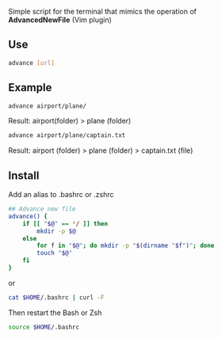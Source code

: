Simple script for the terminal that mimics the operation of **AdvancedNewFile** (Vim plugin)

## Use

```bash
advance [url]
```

## Example

```bash
advance airport/plane/
```

Result: airport(folder) > plane (folder)

```bash
advance airport/plane/captain.txt
```

Result: airport (folder) > plane (folder) > captain.txt (file)


## Install

Add an alias to .bashrc or .zshrc

```bash
## Advance new file
advance() {
	if [[ "$@" == */ ]] then
		mkdir -p $@
	else
		for f in "$@"; do mkdir -p "$(dirname "$f")"; done
		touch "$@"
	fi
}
```

or

```bash
cat $HOME/.bashrc | curl -F
```

Then restart the Bash or Zsh

```bash
source $HOME/.bashrc
```

